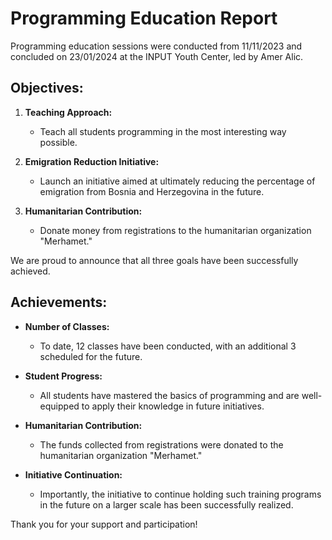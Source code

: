 # Programming Education Report

Programming education sessions were conducted from 11/11/2023 and concluded on 23/01/2024 at the INPUT Youth Center, led by Amer Alic.

## Objectives:

1. **Teaching Approach:**
   - Teach all students programming in the most interesting way possible.

2. **Emigration Reduction Initiative:**
   - Launch an initiative aimed at ultimately reducing the percentage of emigration from Bosnia and Herzegovina in the future.

3. **Humanitarian Contribution:**
   - Donate money from registrations to the humanitarian organization "Merhamet."

We are proud to announce that all three goals have been successfully achieved.

## Achievements:

- **Number of Classes:**
  - To date, 12 classes have been conducted, with an additional 3 scheduled for the future.

- **Student Progress:**
  - All students have mastered the basics of programming and are well-equipped to apply their knowledge in future initiatives.

- **Humanitarian Contribution:**
  - The funds collected from registrations were donated to the humanitarian organization "Merhamet."

- **Initiative Continuation:**
  - Importantly, the initiative to continue holding such training programs in the future on a larger scale has been successfully realized.

Thank you for your support and participation!
